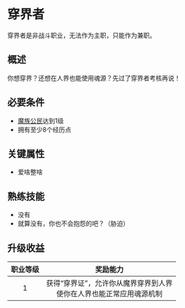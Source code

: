 # 穿界者

穿界者是非战斗职业，无法作为主职，只能作为兼职。

## 概述

你想穿界？还想在人界也能使用魂源？先过了穿界者考核再说！

## 必要条件

* <a href="../citizen" target="_blank">魔族公民</a>达到1级
* 拥有至少8个经历点

## 关键属性

* 爱啥整啥

## 熟练技能

* 没有
* 就算没有，你也不会抱怨的吧？（胁迫）

## 升级收益

职业等级|奖励能力
:--:|:--:
1|获得“穿界证”，允许你从魔界穿界到人界<br>使你在人界也能正常应用魂源机制